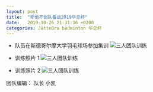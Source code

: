 ```yaml
---
layout: post
title:  "耶他不弱队备战2019华总杯"
date:   2019-10-26 21:31:16 +0200
categories: JätteBra badminton 华总杯
---
```

- 队员在斯德哥尔摩大学羽毛球场参加集训
![三人团队训练](https://storage.googleapis.com/jattebra/IMG_1910.jpg)

- 训练照片 1
![三人团队训练](https://storage.googleapis.com/jattebra/IMG_1912.jpg)

- 训练照片 2
![三人团队训练](https://storage.googleapis.com/jattebra/IMG_1916.jpg)

团队编辑： 队长 小凯